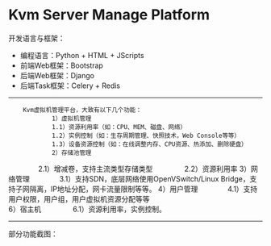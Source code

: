 Kvm Server Manage Platform
===========================
开发语言与框架：
* 编程语言：Python + HTML + JScripts
* 前端Web框架：Bootstrap 
* 后端Web框架：Django  
* 后端Task框架：Celery + Redis

---

        Kvm虚拟机管理平台，大致有以下几个功能：
                1）虚拟机管理
                1.1）资源利用率（如：CPU、MEM、磁盘、网络）
                1.2）实例控制（如：生存周期管理、快照技术，Web Console等等）
                1.3）设备资源控制（如：在线调整内存、CPU资源、热添加、删除硬盘）
                2）存储池管理
                2.1）增减卷，支持主流类型存储类型
                2.2）资源利用率
                3）网络管理
                3.1）支持SDN，底层网络使用OpenVSwitch/Linux Bridge，支持子网隔离，IP地址分配，网卡流量限制等等。
                4）用户管理
                4.1）支持用户权限，用户组，用户虚拟机资源分配等等                
                6）宿主机
                6.1）资源利用率，实例控制。


---
部分功能截图：
